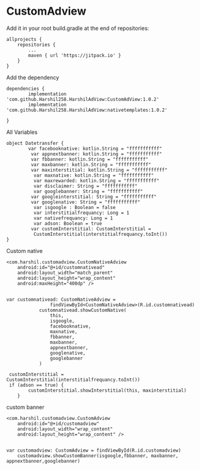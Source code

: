 # CustomAdview


Add it in your root build.gradle at the end of repositories:


	allprojects {
		repositories {
			...
			maven { url 'https://jitpack.io' }
		}
	}
  
  
  Add the dependency
  
  	dependencies {
	        implementation 'com.github.Harshil258.HarshilAdView:CustomAdView:1.0.2'
    		implementation 'com.github.Harshil258.HarshilAdView:nativetemplates:1.0.2'

	}
  
  All Variables
  
  	object Datetransfer {
        	var facebooknative: kotlin.String = "fffffffffff"
       		 var appnextbanner: kotlin.String = "fffffffffff"
       		 var fbbanner: kotlin.String = "fffffffffff"
       		 var maxbanner: kotlin.String = "fffffffffff"
       		 var maxinterstitial: kotlin.String = "fffffffffff"
      		  var maxnative: kotlin.String = "fffffffffff"
      		  var maxrewarded: kotlin.String = "fffffffffff"
      		  var disclaimer: String = "fffffffffff"
      		  var googlebanner: String = "fffffffffff"
       		 var googleinterstitial: String = "fffffffffff"
       		 var googlenative: String = "fffffffffff"
      		  var isgoogle : Boolean = false
      		  var interstitialfrequancy: Long = 1
      		  var nativefrequancy: Long = 1
      		  var adson: Boolean = true
       		 var customInterstitial: CustomInterstitial =
          	  CustomInterstitial(interstitialfrequancy.toInt())
    }
   
Custom native
    
    <com.harshil.customadview.CustomNativeAdview
        android:id="@+id/customnativead"
        android:layout_width="match_parent"
        android:layout_height="wrap_content"
        android:maxHeight="400dp" />
   
   
   	var customnativead: CustomNativeAdview =
                    findViewById<CustomNativeAdview>(R.id.customnativead)
                customnativead.showCustomNative(
                    this,
                    isgoogle,
                    facebooknative,
                    maxnative,
                    fbbanner,
                    maxbanner,
                    appnextbanner,
                    googlenative,
                    googlebanner
                )
		
	 customInterstitial = CustomInterstitial(interstitialfrequancy.toInt())
	 if (adson == true) {
            customInterstitial.showInterstitial(this, maxinterstitial)
        }
	 
custom banner

	<com.harshil.customadview.CustomAdview
        android:id="@+id/customadview"
        android:layout_width="wrap_content"
        android:layout_height="wrap_content" />
	
	
  	var customadview: CustomAdview = findViewById(R.id.customadview)
        customadview.showCustomBanner(isgoogle,fbbanner, maxbanner, appnextbanner,googlebanner)
   
  	
  
  
